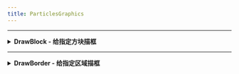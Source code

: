 ```yaml
---
title: ParticlesGraphics
---
```



---
 <details>
 <summary><b>DrawBlock  - 给指定方块描框</b></summary>

## ParticlesGraphics::DrawBlock
### 给指定方块描框
|  形参   | 类型  |
|  ----  | ----  |
| playerXuid | string |
| x | int |
| y | int |
| z | int |
| r | float |
| g | float |
| b | float |
| thickness | float |
| time | float |
| alpha | float |
无返回值;
 - JavaScript
```js
/** 给指定方块描框 */
const ParticlesGraphics_DrawBlock = ll.import("PFLP", "ParticlesGraphics::DrawBlock");
ParticlesGraphics_DrawBlock(playerXuid,x,y,z,r,g,b,thickness,time,alpha);
```
 - C++
```cpp
// 给指定方块描框
auto ParticlesGraphics_DrawBlock = RemoteCall::importAs<void(std::string const& playerXuid,int const& x,int const& y,int const& z,float const& r,float const& g,float const& b,float const& thickness,float const& time,float const& alpha)>("PFLP", "ParticlesGraphics::DrawBlock");
ParticlesGraphics_DrawBlock(playerXuid,x,y,z,r,g,b,thickness,time,alpha);
```
 - C#
```csharp
// 给指定方块描框
var ParticlesGraphics_DrawBlock = RemoteCallAPI.Import_As<string,int,int,int,float,float,float,float,float,float>("PFLP", "ParticlesGraphics::DrawBlock");
ParticlesGraphics_DrawBlock(playerXuid,x,y,z,r,g,b,thickness,time,alpha);
```
 - Visual Basic .NET
```vb
' 给指定方块描框
Dim ParticlesGraphics_DrawBlock = RemoteCallAPI.Import_As(Of String,Integer,Integer,Integer,Single,Single,Single,Single,Single,Single)("PFLP", "ParticlesGraphics::DrawBlock")
ParticlesGraphics_DrawBlock(playerXuid,x,y,z,r,g,b,thickness,time,alpha)
```
 - F#
```fsharp
// 给指定方块描框
let ParticlesGraphics_DrawBlock = RemoteCallAPI.Import_As<string,int,int,int,float,float,float,float,float,float>("PFLP", "ParticlesGraphics::DrawBlock")
(playerXuid,x,y,z,r,g,b,thickness,time,alpha)
	|>ParticlesGraphics_DrawBlock.Invoke
```

 </details>

---
 <details>
 <summary><b>DrawBorder  - 给指定区域描框</b></summary>

## ParticlesGraphics::DrawBorder
### 给指定区域描框
|  形参   | 类型  |
|  ----  | ----  |
| playerXuid | string |
| x1 | int |
| y1 | int |
| z1 | int |
| x2 | int |
| y2 | int |
| z2 | int |
| r | float |
| g | float |
| b | float |
| thickness | float |
| time | float |
| alpha | float |
无返回值;
 - JavaScript
```js
/** 给指定区域描框 */
const ParticlesGraphics_DrawBorder = ll.import("PFLP", "ParticlesGraphics::DrawBorder");
ParticlesGraphics_DrawBorder(playerXuid,x1,y1,z1,x2,y2,z2,r,g,b,thickness,time,alpha);
```
 - C++
```cpp
// 给指定区域描框
auto ParticlesGraphics_DrawBorder = RemoteCall::importAs<void(std::string const& playerXuid,int const& x1,int const& y1,int const& z1,int const& x2,int const& y2,int const& z2,float const& r,float const& g,float const& b,float const& thickness,float const& time,float const& alpha)>("PFLP", "ParticlesGraphics::DrawBorder");
ParticlesGraphics_DrawBorder(playerXuid,x1,y1,z1,x2,y2,z2,r,g,b,thickness,time,alpha);
```
 - C#
```csharp
// 给指定区域描框
var ParticlesGraphics_DrawBorder = RemoteCallAPI.Import_As<string,int,int,int,int,int,int,float,float,float,float,float,float>("PFLP", "ParticlesGraphics::DrawBorder");
ParticlesGraphics_DrawBorder(playerXuid,x1,y1,z1,x2,y2,z2,r,g,b,thickness,time,alpha);
```
 - Visual Basic .NET
```vb
' 给指定区域描框
Dim ParticlesGraphics_DrawBorder = RemoteCallAPI.Import_As(Of String,Integer,Integer,Integer,Integer,Integer,Integer,Single,Single,Single,Single,Single,Single)("PFLP", "ParticlesGraphics::DrawBorder")
ParticlesGraphics_DrawBorder(playerXuid,x1,y1,z1,x2,y2,z2,r,g,b,thickness,time,alpha)
```
 - F#
```fsharp
// 给指定区域描框
let ParticlesGraphics_DrawBorder = RemoteCallAPI.Import_As<string,int,int,int,int,int,int,float,float,float,float,float,float>("PFLP", "ParticlesGraphics::DrawBorder")
(playerXuid,x1,y1,z1,x2,y2,z2,r,g,b,thickness,time,alpha)
	|>ParticlesGraphics_DrawBorder.Invoke
```

 </details>

